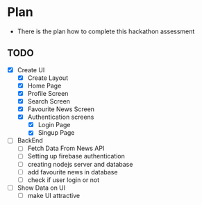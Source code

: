 # Plan

- There is the plan how to complete this hackathon assessment

## TODO

- [x] Create UI
  - [x] Create Layout
  - [x] Home Page
  - [x] Profile Screen
  - [x] Search Screen
  - [x] Favourite News Screen
  - [x] Authentication screens
    - [x] Login Page
    - [x] Singup Page
- [ ] BackEnd
  - [ ] Fetch Data From News API
  - [ ] Setting up firebase authentication
  - [ ] creating nodejs server and database
  - [ ] add favourite news in database
  - [ ] check if user login or not
- [ ] Show Data on UI
  - [ ] make UI attractive

